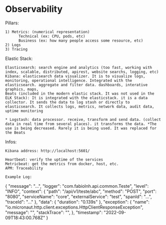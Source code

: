 # Observability

Pillars:

```
1) Metrics: (numerical representation) 
      Technical (ex: CPU, pods, etc)
      Business (ex: how many people access some resource, etc)
2) Logs
3) Tracing
```

Elastic Stack:

```
Elasticsearch: search engine and analytics (too fast, working with index, scalable, distributed, apirest, website searchs, logging, etc)
Kibana: elasticsearch data visualizer. It is to visualize logs, monitoring, operational intelligence. Integrated with the elasticsearch. aggregate and filter data. dashboards, interative graphics, maps, 
Beats (included in the modern elastic stack. It was not used in the ELK Stack): It is integrated with the elasticstack. it is a data collector. It sends the data to log stash or directly to elasticsearch. It collects logs, metrics, network data, audit data, uptime monitoring

* Logstash: data processor. receive, transform and send data. (collect data in real time from several places). it transforms the data. *The use is being decreased. Rarely it is being used. It was replaced for the Beats
```

Infos:
```
Kibana address: http://localhost:5601/

Heartbeat: verify the uptime of the services
Metricbeat: get the metrics from docker, host, etc.
APM: Traceability

Example Log:
```
{
  "message": "...",
  "logger": "com.fabiolnh.api.common.Teste",
  "level": "INFO",
  "context": {
    "path": "/api/v1/teste/abc",
    "method": "POST",
    "port": "8080",
    "serviceName": "core",
    "externalService": "test",
    "spanId": "...",
    "traceId": "..."
  },
  "data": {
    "duration": "0.139s"
  },
  "exception": {
    "name": "io.micronaut.http.client.exceptions.HttpClientResponseException",
    "message": "",
    "stackTrace": "",
   },
  "timestamp": "2022-09-09T18:43:00.768Z"
}
```
